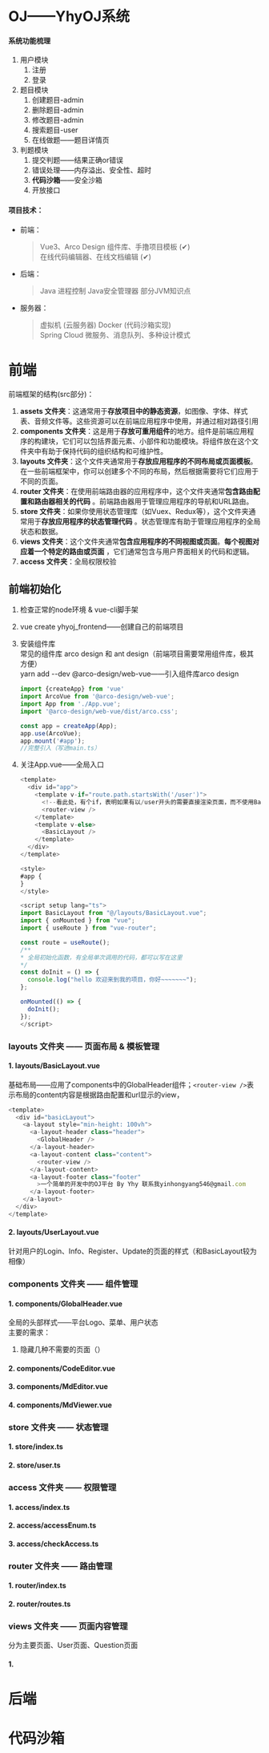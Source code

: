 # OJ——YhyOJ系统

#### 系统功能梳理

1. 用户模块
    1. 注册
    2. 登录
2. 题目模块
    1. 创建题目-admin
    2. 删除题目-admin
    3. 修改题目-admin
    4. 搜索题目-user
    5. 在线做题——题目详情页
3. 判题模块
    1. 提交判题——结果正确or错误
    2. 错误处理——内存溢出、安全性、超时
    3. **代码沙箱**——安全沙箱
    4. 开放接口

#### 项目技术：

* 前端：
  > Vue3、Arco Design 组件库、手撸项目模板 (✔)  
  > 在线代码编辑器、在线文档编辑 (✔)
* 后端：
  > Java 进程控制
  > Java安全管理器
  > 部分JVM知识点
* 服务器：
  > 虚拟机 (云服务器)
  > Docker (代码沙箱实现)  
  > Spring Cloud 微服务、消息队列、多种设计模式

# 前端

前端框架的结构(src部分)：

1. **assets 文件夹**：这通常用于**存放项目中的静态资源**，如图像、字体、样式表、音频文件等。这些资源可以在前端应用程序中使用，并通过相对路径引用
2. **components 文件夹**：这是用于**存放可重用组件**的地方。组件是前端应用程序的构建块，它们可以包括界面元素、小部件和功能模块。将组件放在这个文件夹中有助于保持代码的组织结构和可维护性。
3. **layouts 文件夹**：这个文件夹通常用于**存放应用程序的不同布局或页面模板**。在一些前端框架中，你可以创建多个不同的布局，然后根据需要将它们应用于不同的页面。
4. **router 文件夹**：在使用前端路由器的应用程序中，这个文件夹通常**包含路由配置和路由器相关的代码**
   。前端路由器用于管理应用程序的导航和URL路由。
5. **store 文件夹**：如果你使用状态管理库（如Vuex、Redux等），这个文件夹通常用于**存放应用程序的状态管理代码**
   。状态管理库有助于管理应用程序的全局状态和数据。
6. **views 文件夹**：这个文件夹通常**包含应用程序的不同视图或页面**。**每个视图对应着一个特定的路由或页面**
   ，它们通常包含与用户界面相关的代码和逻辑。
7. **access 文件夹**：全局权限校验

## 前端初始化
1. 检查正常的node环境 & vue-cli脚手架
2. vue create yhyoj_frontend——创建自己的前端项目
3. 安装组件库  
    常见的组件库 arco design 和 ant design（前端项目需要常用组件库，极其方便）  
    yarn add --dev @arco-design/web-vue——引入组件库arco design

    ```ts
    import {createApp} from 'vue'
    import ArcoVue from '@arco-design/web-vue';
    import App from './App.vue';
    import '@arco-design/web-vue/dist/arco.css';

    const app = createApp(App);
    app.use(ArcoVue);
    app.mount('#app');
    //完整引入（写进main.ts）
    ```
4. 关注App.vue——全局入口
    ```ts
    <template>
      <div id="app">
        <template v-if="route.path.startsWith('/user')">
          <!--看此处，有个if，表明如果有以/user开头的需要直接渲染页面，而不使用BasicLayout-->
          <router-view />
        </template>
        <template v-else>
          <BasicLayout />
        </template>
      </div>
    </template>

    <style>
    #app {
    }
    </style>

    <script setup lang="ts">
    import BasicLayout from "@/layouts/BasicLayout.vue";
    import { onMounted } from "vue";
    import { useRoute } from "vue-router";

    const route = useRoute();
    /**
    * 全局初始化函数，有全局单次调用的代码，都可以写在这里
    */
    const doInit = () => {
      console.log("hello 欢迎来到我的项目，你好~~~~~~~");
    };

    onMounted(() => {
      doInit();
    });
    </script>
    ```

### layouts 文件夹 —— 页面布局 & 模板管理

#### 1. layouts/BasicLayout.vue
基础布局——应用了components中的GlobalHeader组件；`<router-view />`表示布局的content内容是根据路由配置和url显示的view，
```ts
<template>
  <div id="basicLayout">
    <a-layout style="min-height: 100vh">
      <a-layout-header class="header">
        <GlobalHeader />
      </a-layout-header>
      <a-layout-content class="content">
        <router-view />
      </a-layout-content>
      <a-layout-footer class="footer"
        >一个简单的开发中的OJ平台 By Yhy 联系我yinhongyang546@gmail.com
      </a-layout-footer>
    </a-layout>
  </div>
</template>
```
#### 2. layouts/UserLayout.vue
针对用户的Login、Info、Register、Update的页面的样式（和BasicLayout较为相像）

### components 文件夹 —— 组件管理

#### 1. components/GlobalHeader.vue
全局的头部样式——平台Logo、菜单、用户状态  
主要的需求：
1. 隐藏几种不需要的页面（）
#### 2. components/CodeEditor.vue

#### 3. components/MdEditor.vue

#### 4. components/MdViewer.vue


### store 文件夹 —— 状态管理

#### 1. store/index.ts

#### 2. store/user.ts


### access 文件夹 —— 权限管理

#### 1. access/index.ts

#### 2. access/accessEnum.ts

#### 3. access/checkAccess.ts


### router 文件夹 —— 路由管理

#### 1. router/index.ts

#### 2. router/routes.ts


### views 文件夹 —— 页面内容管理
分为主要页面、User页面、Question页面
#### 1.



# 后端




# 代码沙箱
